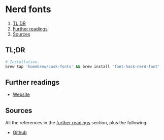# Nerd fonts

1. [TL;DR](#tldr)
1. [Further readings](#further-readings)
1. [Sources](#sources)

## TL;DR

```sh
# Installation.
brew tap 'homebrew/cask-fonts' && brew install 'font-hack-nerd-font'
```

## Further readings

- [Website]

## Sources

All the references in the [further readings] section, plus the following:

- [Github]

<!--
  References
  -->

<!-- In-article sections -->
[further readings]: #further-readings

<!-- Knowledge base -->
<!-- Files -->
<!-- Upstream -->
[github]: https://github.com/ryanoasis/nerd-fonts
[website]: https://www.nerdfonts.com/

<!-- Others -->
